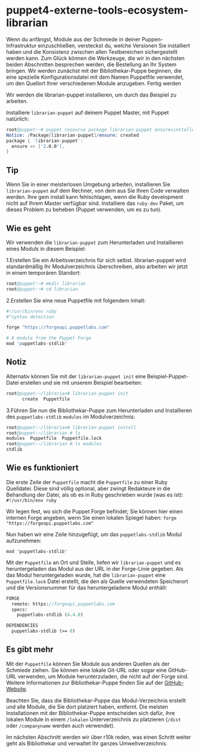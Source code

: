 # puppet4-externe-tools-ecosystem-librarian

Wenn du anfängst, Module aus der Schmiede in deiner Puppen-Infrastruktur einzuschließen, versteckst du, welche Versionen Sie installiert haben und die Konsistenz zwischen allen Testbereichen sichergestellt werden kann. Zum Glück können die Werkzeuge, die wir in den nächsten beiden Abschnitten besprechen werden, die Bestellung an Ihr System bringen. Wir werden zunächst mit der Bibliothekar-Puppe beginnen, die eine spezielle Konfigurationsdatei mit dem Namen Puppetfile verwendet, um den Quellort Ihrer verschiedenen Module anzugeben.
Fertig werden

Wir werden die librarian-puppet installieren, um durch das Beispiel zu arbeiten.

Installiere `librarian-puppet` auf deinem Puppet Master, mit Puppet natürlich:

```s
root@puppet:~# puppet resource package librarian-puppet ensure=installed provider=gem
Notice: /Package[librarian-puppet]/ensure: created
package { 'librarian-puppet':
  ensure => ['2.0.0'],
}
```

## Tip

Wenn Sie in einer meisterlosen Umgebung arbeiten, installieren Sie `librarian-puppet` auf dem Rechner, von dem aus Sie Ihren Code verwalten werden. Ihre gem install kann fehlschlagen, wenn die Ruby development nicht auf Ihrem Master verfügbar sind. Installiere das `ruby-dev` Paket, um dieses Problem zu beheben (Puppet verwenden, um es zu tun).

## Wie es geht

Wir verwenden die `librarian-puppet` zum Herunterladen und Installieren eines Moduls in diesem Beispiel:

1.Erstellen Sie ein Arbeitsverzeichnis für sich selbst. librarian-puppet wird standardmäßig Ihr Modulverzeichnis überschreiben, also arbeiten wir jetzt in einem temporären Standort:

```s
root@puppet:~# mkdir librarian
root@puppet:~# cd librarian
```

2.Erstellen Sie eine neue Puppetfile mit folgendem Inhalt:

```s
#!/usr/bin/env ruby
#^syntax detection

forge "https://forgeapi.puppetlabs.com"

# A module from the Puppet Forge
mod 'puppetlabs-stdlib'
```

## Notiz

Alternativ können Sie mit der `librarian-puppet init` eine Beispiel-Puppet-Datei erstellen und sie mit unserem Beispiel bearbeiten:

```s
root@puppet:~/librarian# librarian-puppet init
      create  Puppetfile
```

3.Führen Sie nun die Bibliothekar-Puppe zum Herunterladen und Installieren des `puppetlabs-stdlib` `modules` im Modulverzeichnis:

```s
root@puppet:~/librarian# librarian-puppet install
root@puppet:~/librarian # ls
modules  Puppetfile  Puppetfile.lock
root@puppet:~/librarian # ls modules
stdlib
```

## Wie es funktioniert

Die erste Zeile der `Puppetfile` macht die `Puppetfile` zu einer Ruby Quelldatei. Diese sind völlig optional, aber zwingt Redakteure in die Behandlung der Datei, als ob es in Ruby geschrieben wurde (was es ist):
`#!/usr/bin/env ruby`

Wir legen fest, wo sich die Puppet Forge befindet; Sie können hier einen internen Forge angeben, wenn Sie einen lokalen Spiegel haben:
`forge "https://forgeapi.puppetlabs.com"`

Nun haben wir eine Zeile hinzugefügt, um das `puppetlabs-stdlib` Modul aufzunehmen:

`mod 'puppetlabs-stdlib'`

Mit der `Puppetfile` an Ort und Stelle, liefen wir `librarian-puppet` und es heruntergeladen das Modul aus der URL in der Forge-Linie gegeben. Als das Modul heruntergeladen wurde, hat die `librarian-puppet` eine `Puppetfile.lock` Datei erstellt, die den als Quelle verwendeten Speicherort und die Versionsnummer für das heruntergeladene Modul enthält:

```pp
FORGE
  remote: https://forgeapi.puppetlabs.com
  specs:
    puppetlabs-stdlib (4.4.0)

DEPENDENCIES
  puppetlabs-stdlib (>= 0)
```

## Es gibt mehr

Mit der `Puppetfile` können Sie Module aus anderen Quellen als der Schmiede ziehen. Sie können eine lokale Git-URL oder sogar eine GitHub-URL verwenden, um Module herunterzuladen, die nicht auf der Forge sind. Weitere Informationen zur Bibliothekar-Puppe finden Sie auf der [GitHub-Website](https://github.com/rodjek/librarian-puppet).

Beachten Sie, dass die Bibliothekar-Puppe das Modul-Verzeichnis erstellt und alle Module, die Sie dort platziert haben, entfernt. Die meisten Installationen mit der Bibliothekar-Puppe entscheiden sich dafür, ihre lokalen Module in einem `/lokalen` Unterverzeichnis zu platzieren (`/dist` oder `/companyname` werden auch verwendet).

Im nächsten Abschnitt werden wir über r10k reden, was einen Schritt weiter geht als Bibliothekar und verwaltet Ihr ganzes Umweltverzeichnis.
